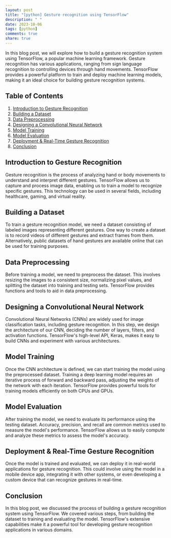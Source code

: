 ```yaml
---
layout: post
title: "[python] Gesture recognition using TensorFlow"
description: " "
date: 2023-10-06
tags: [python]
comments: true
share: true
---
```


In this blog post, we will explore how to build a gesture recognition system using TensorFlow, a popular machine learning framework. Gesture recognition has various applications, ranging from sign language recognition to controlling devices through hand movements. TensorFlow provides a powerful platform to train and deploy machine learning models, making it an ideal choice for building gesture recognition systems.

## Table of Contents
1. [Introduction to Gesture Recognition](#introduction-to-gesture-recognition)
2. [Building a Dataset](#building-a-dataset)
3. [Data Preprocessing](#data-preprocessing)
4. [Designing a Convolutional Neural Network](#designing-a-convolutional-neural-network)
5. [Model Training](#model-training)
6. [Model Evaluation](#model-evaluation)
7. [Deployment & Real-Time Gesture Recognition](#deployment-and-real-time-gesture-recognition)
8. [Conclusion](#conclusion)

## Introduction to Gesture Recognition
Gesture recognition is the process of analyzing hand or body movements to understand and interpret different gestures. TensorFlow allows us to capture and process image data, enabling us to train a model to recognize specific gestures. This technology can be used in several fields, including healthcare, gaming, and virtual reality.

## Building a Dataset
To train a gesture recognition model, we need a dataset consisting of labeled images representing different gestures. One way to create a dataset is to record videos of different gestures and extract frames from them. Alternatively, public datasets of hand gestures are available online that can be used for training purposes.

## Data Preprocessing
Before training a model, we need to preprocess the dataset. This involves resizing the images to a consistent size, normalizing pixel values, and splitting the dataset into training and testing sets. TensorFlow provides functions and tools to aid in data preprocessing.

## Designing a Convolutional Neural Network
Convolutional Neural Networks (CNNs) are widely used for image classification tasks, including gesture recognition. In this step, we design the architecture of our CNN, deciding the number of layers, filters, and activation functions. TensorFlow's high-level API, Keras, makes it easy to build CNNs and experiment with various architectures.

## Model Training
Once the CNN architecture is defined, we can start training the model using the preprocessed dataset. Training a deep learning model requires an iterative process of forward and backward pass, adjusting the weights of the network with each iteration. TensorFlow provides powerful tools for training models efficiently on both CPUs and GPUs.

## Model Evaluation
After training the model, we need to evaluate its performance using the testing dataset. Accuracy, precision, and recall are common metrics used to measure the model's performance. TensorFlow allows us to easily compute and analyze these metrics to assess the model's accuracy.

## Deployment & Real-Time Gesture Recognition
Once the model is trained and evaluated, we can deploy it in real-world applications for gesture recognition. This could involve using the model in a mobile device app, integrating it with other systems, or even developing a custom device that can recognize gestures in real-time.

## Conclusion
In this blog post, we discussed the process of building a gesture recognition system using TensorFlow. We covered various steps, from building the dataset to training and evaluating the model. TensorFlow's extensive capabilities make it a powerful tool for developing gesture recognition applications in various domains.